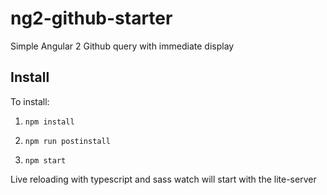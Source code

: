 # ng2-github-starter
Simple Angular 2 Github query with immediate display

## Install
To install:

1. `npm install`

2. `npm run postinstall`

3. `npm start`

Live reloading with typescript and sass watch will start with the lite-server
